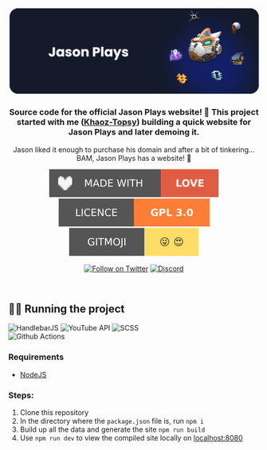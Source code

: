 <div align="center">
  
  ![header](./.github/images/github-bannerV2.png)

  ### Source code for the official Jason Plays website! 🎉 This project started with me ([Khaoz-Topsy](https://github.com/Khaoz-Topsy)) building a quick website for Jason Plays and later demoing it. 
  
  Jason liked it enough to purchase his domain and after a bit of tinkering... <br />BAM, Jason Plays has a website! 🥳
  
  ![madeWithLove](./.github/images/made-with-love.svg)
  [![licence](./.github/images/licence-badge.svg)](https://github.com/Khaoz-Topsy/JasonPlaysWebsite/blob/main/LICENCE.md)
  ![gitmoji](./.github/images/gitmoji.svg)
  
  [![Follow on Twitter](https://img.shields.io/twitter/follow/AssistantNMS?color=%231d9bf0&style=for-the-badge)][twitter]
  [![Discord](https://img.shields.io/discord/625007826913198080?style=for-the-badge)][discord]

</div>

<br />

## 🏃‍♂️ Running the project

![HandlebarJS](https://img.shields.io/badge/HandlebarJS-FF5722?style=for-the-badge&logo=handlebarsdotjs&logoColor=white)
![YouTube API](https://img.shields.io/badge/YouTube%20API-%23FF0000.svg?style=for-the-badge&logo=YouTube&logoColor=white)
![SCSS](https://img.shields.io/badge/SCSS-hotpink.svg?style=for-the-badge&logo=SASS&logoColor=white)<br/>
![Github Actions](https://img.shields.io/badge/Github%20Actions-2088FF?style=for-the-badge&logo=github%20actions&logoColor=white)
  
### Requirements
- [NodeJS](https://nodejs.org/en/download/)

### Steps:
1. Clone this repository
2. In the directory where the `package.json` file is, run `npm i`
3. Build up all the data and generate the site `npm run build`
4. Use `npm run dev` to view the compiled site locally on [localhost:8080](http://127.0.0.1:8080)

<br />

<!-- Links used in the page -->
[twitter]: https://twitter.com/JasonPlaysNMS?ref=KurtGithub
[discord]: https://discord.gg/WUPmjM8H9V?ref=KurtGithub
